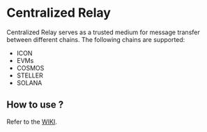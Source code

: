 # Centralized Relay

Centralized Relay serves as a trusted medium for message transfer between different chains.
The following chains are supported:

- ICON
- EVMs
- COSMOS
- STELLER
- SOLANA

## How to use ?

Refer to the [WIKI](<https://github.com/icon-project/centralized-relay/wiki>).

